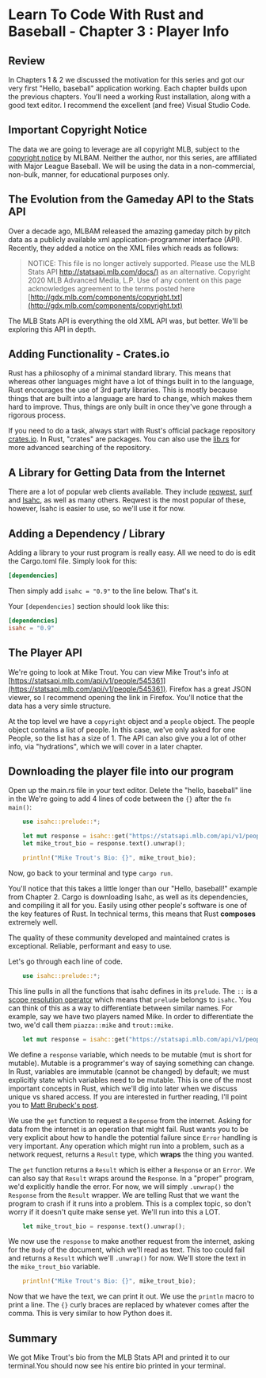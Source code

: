 # Learn To Code With Rust and Baseball - Chapter 3 : Player Info

## Review

In Chapters 1 & 2 we discussed the motivation for this series and got our very first "Hello, baseball" application working. Each chapter builds upon the previous chapters. You'll need a working Rust installation, along with a good text editor. I recommend the excellent (and free) Visual Studio Code.

## Important Copyright Notice

The data we are going to leverage are all copyright MLB, subject to the [copyright notice](http://gdx.mlb.com/components/copyright.txt) by MLBAM. Neither the author, nor this series, are affiliated with Major League Baseball. We will be using the data in a non-commercial, non-bulk, manner, for educational purposes only.

## The Evolution from the Gameday API to the Stats API

Over a decade ago, MLBAM released the amazing gameday pitch by pitch data as a publicly available xml application-programmer interface (API). Recently, they added a notice on the XML files which reads as follows:

>NOTICE: This file is no longer actively supported. Please use the MLB Stats API [http://statsapi.mlb.com/docs/)](http://statsapi.mlb.com/docs/) as an alternative.  Copyright 2020 MLB Advanced Media, L.P.  Use of any content on this page acknowledges agreement to the terms posted here [http://gdx.mlb.com/components/copyright.txt](http://gdx.mlb.com/components/copyright.txt)

The MLB Stats API is everything the old XML API was, but better. We'll be exploring this API in depth.

## Adding Functionality - Crates.io

Rust has a philosophy of a minimal standard library. This means that whereas other languages might have a lot of things built in to the language, Rust encourages the use of 3rd party libraries. This is mostly because things that are built into a language are hard to change, which makes them hard to improve. Thus, things are only built in once they've gone through a rigorous process.

If you need to do a task, always start with Rust's official package repository [crates.io](crates.io). In Rust, "crates" are packages. You can also use the [lib.rs](lib.rs) for more advanced searching of the repository.

## A Library for Getting Data from the Internet

There are a lot of popular web clients available. They include [reqwest](https://crates.io/crates/reqwest), [surf](https://crates.io/crates/surf) and [Isahc](https://crates.io/crates/isahc), as well as many others. Reqwest is the most popular of these, however, Isahc is easier to use, so we'll use it for now.

## Adding a Dependency / Library

Adding a library to your rust program is really easy. All we need to do is edit the Cargo.toml file. Simply look for this:

```toml
[dependencies]
```

Then simply add ```isahc = "0.9"``` to the line below.
That's it.

Your ```[dependencies]``` section should look like this:

```toml
[dependencies]
isahc = "0.9"
```

## The Player API

We're going to look at Mike Trout. You can view Mike Trout's info at [https://statsapi.mlb.com/api/v1/people/545361](https://statsapi.mlb.com/api/v1/people/545361). Firefox has a great JSON viewer, so I recommend opening the link in Firefox. You'll notice that the data has a very simle structure.

At the top level we have a ```copyright``` object and a ```people``` object. The people object contains a list of people. In this case, we've only asked for one People, so the list has a size of 1. The API can also give you a lot of other info, via "hydrations", which we will cover in a later chapter.

## Downloading the player file into our program

Open up the main.rs file in your text editor. Delete the "hello, baseball" line in the  We're going to add 4 lines of code between the ```{}``` after the  ```fn main()```:

```rust
    use isahc::prelude::*;

    let mut response = isahc::get("https://statsapi.mlb.com/api/v1/people/545361").unwrap();
    let mike_trout_bio = response.text().unwrap();

    println!("Mike Trout's Bio: {}", mike_trout_bio);
```

Now, go back to your terminal and type ```cargo run```.

You'll notice that this takes a little longer than our "Hello, baseball!" example from Chapter 2. Cargo is downloading Isahc, as well as its dependencies, and compiling it all for you. Easily using other people's software is one of the key features of Rust. In technical terms, this means that Rust **composes** extremely well.

The quality of these community developed and maintained crates is exceptional. Reliable, performant and easy to use.

Let's go through each line of code.

```rust
    use isahc::prelude::*;
```

This line pulls in all the functions that isahc defines in its ```prelude```. The ```::``` is a [scope resolution operator](https://en.wikipedia.org/wiki/Scope_resolution_operator) which means that ```prelude``` belongs to ```isahc```. You can think of this as a way to differentiate between similar names. For example, say we have two players named Mike. In order to differentiate the two, we'd call them ```piazza::mike``` and ```trout::mike```.

```rust
    let mut response = isahc::get("https://statsapi.mlb.com/api/v1/people/545361").unwrap();
```

We define a ```response``` variable, which needs to be mutable (mut is short for mutable). Mutable is a programmer's way of saying something can change. In Rust, variables are immutable (cannot be changed) by default; we must explicitly state which variables need to be mutable. This is one of the most important concepts in Rust, which we'll dig into later when we discuss unique vs shared access. If you are interested in further reading, I'll point you to [Matt Brubeck's post](https://limpet.net/mbrubeck/2019/02/07/rust-a-unique-perspective.html).

We use the ```get``` function to request a ```Response``` from the internet. Asking for data from the internet is an operation that might fail. Rust wants you to be very explicit about how to handle the potential failure since ```Error``` handling is very important. Any operation which might run into a problem, such as a network request, returns a ```Result``` type, which **wraps** the thing you wanted.

The ```get``` function returns a ```Result``` which is either a ```Response``` or an ```Error```. We can also say that ```Result``` wraps around the ```Response```. In a "proper" program, we'd explicitly handle the error. For now, we will simply ```.unwrap()``` the ```Response``` from the ```Result``` wrapper. We are telling Rust that we want the program to crash if it runs into a problem. This is a complex topic, so don't worry if it doesn't quite make sense yet. We'll run into this a LOT.

```rust
    let mike_trout_bio = response.text().unwrap();
```

We now use the ```response``` to make another request from the internet, asking for the ```Body``` of the document, which we'll read as text. This too could fail and returns a ```Result``` which we'll ```.unwrap()``` for now. We'll store the text in the ```mike_trout_bio``` variable.

```rust
    println!("Mike Trout's Bio: {}", mike_trout_bio);
```

Now that we have the text, we can print it out. We use the ```println``` macro to print a line. The ```{}``` curly braces are replaced by whatever comes after the comma. This is very similar to how Python does it.

## Summary

We got Mike Trout's bio from the MLB Stats API and printed it to our terminal.You should now see his entire bio printed in your terminal.
